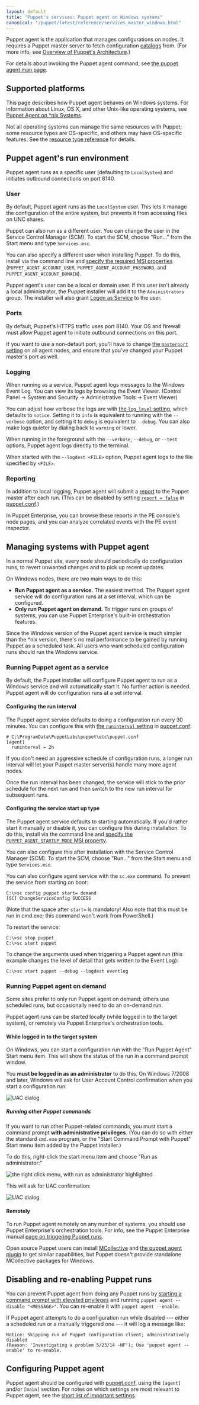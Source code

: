 ```yaml
---
layout: default
title: "Puppet's services: Puppet agent on Windows systems"
canonical: "/puppet/latest/reference/services_master_windows.html"
---
```


[catalogs]: ./subsystem_catalog_compilation.html
[unix_agent]: ./services_agent_unix.html
[resource type reference]: ./type.html
[mcollective]: /mcollective
[puppet.conf]: ./config_file_main.html
[runinterval]: ./configuration.html#runinterval
[short_settings]: ./config_important_settings.html#settings-for-agents-all-nodes
[page on triggering puppet runs]: {{pe}}/orchestration_puppet.html
[msiproperties]: ./install_windows.html#automated-installation
[uac]: ./images/uac.png
[rightclick]: ./images/run_as_admin.png
[report]: ./reporting_about.html
[running]: ./services_commands_windows.html

Puppet agent is the application that manages configurations on nodes. It requires a Puppet master server to fetch configuration [catalogs][] from. (For more info, see [Overview of Puppet's Architecture](./architecture.html).)

For details about invoking the Puppet agent command, see [the puppet agent man page](./man/agent.html).

## Supported platforms

This page describes how Puppet agent behaves on Windows systems. For information about Linux, OS X, and other Unix-like operating systems, see [Puppet Agent on \*nix Systems][unix_agent].

Not all operating systems can manage the same resources with Puppet; some resource types are OS-specific, and others may have OS-specific features. See the [resource type reference][] for details.

## Puppet agent's run environment

Puppet agent runs as a specific user (defaulting to `LocalSystem`) and initiates outbound connections on port 8140.

### User

By default, Puppet agent runs as the `LocalSystem` user. This lets it manage the configuration of the entire system, but prevents it from accessing files on UNC shares.

Puppet can also run as a different user. You can change the user in the Service Control Manager (SCM). To start the SCM, choose "Run..." from the Start menu and type `Services.msc`.

You can also specify a different user when installing Puppet. To do this, install via the command line and [specify the required MSI properties][msiproperties] (`PUPPET_AGENT_ACCOUNT_USER`, `PUPPET_AGENT_ACCOUNT_PASSWORD`, and `PUPPET_AGENT_ACCOUNT_DOMAIN`).

Puppet agent's user can be a local or domain user. If this user isn't already a local administrator, the Puppet installer will add it to the `Administrators` group. The installer will also grant [Logon as Service](http://msdn.microsoft.com/en-us/library/ms813948.aspx) to the user.

### Ports

By default, Puppet's HTTPS traffic uses port 8140. Your OS and firewall must allow Puppet agent to initiate outbound connections on this port.

If you want to use a non-default port, you'll have to change [the `masterport` setting](./configuration.html#masterport) on all agent nodes, and ensure that you've changed your Puppet master's port as well.

### Logging

When running as a service, Puppet agent logs messages to the Windows Event Log. You can view its logs by browsing the Event Viewer. (Control Panel → System and Security → Administrative Tools → Event Viewer)

You can adjust how verbose the logs are with [the `log_level` setting](./configuration.html#loglevel), which defaults to `notice`. Setting it to `info` is equivalent to running with the `--verbose` option, and setting it to `debug` is equivalent to `--debug`. You can also make logs quieter by dialing back to `warning` or lower.

When running in the foreground with the `--verbose`, `--debug`, or `--test` options, Puppet agent logs directly to the terminal.

When started with the `--logdest <FILE>` option, Puppet agent logs to the file specified by `<FILE>`.

### Reporting

In addition to local logging, Puppet agent will submit a [report][] to the Puppet master after each run. (This can be disabled by setting [`report = false`](./configuration.html#report) in [puppet.conf][].)

In Puppet Enterprise, you can browse these reports in the PE console's node pages, and you can analyze correlated events with the PE event inspector.

## Managing systems with Puppet agent

In a normal Puppet site, every node should periodically do configuration runs, to revert unwanted changes and to pick up recent updates.

On Windows nodes, there are two main ways to do this:

* **Run Puppet agent as a service.** The easiest method. The Puppet agent service will do configuration runs at a set interval, which can be configured.
* **Only run Puppet agent on demand.** To trigger runs on groups of systems, you can use Puppet Enterprise's built-in orchestration features.

Since the Windows version of the Puppet agent service is much simpler than the \*nix version, there's no real performance to be gained by running Puppet as a scheduled task. All users who want scheduled configuration runs should run the Windows service.

### Running Puppet agent as a service

By default, the Puppet installer will configure Puppet agent to run as a Windows service and will automatically start it. No further action is needed. Puppet agent will do configuration runs at a set interval.

#### Configuring the run interval

The Puppet agent service defaults to doing a configuration run every 30 minutes. You can configure this with [the `runinterval` setting][runinterval] in [puppet.conf][]:

    # C:\ProgramData\PuppetLabs\puppet\etc\puppet.conf
    [agent]
      runinterval = 2h

If you don't need an aggressive schedule of configuration runs, a longer run interval will let your Puppet master server(s) handle many more agent nodes.

Once the run interval has been changed, the service will stick to the prior schedule for the next run and then switch to the new run interval for subsequent runs.

#### Configuring the service start up type

The Puppet agent service defaults to starting automatically. If you'd rather start it manually or disable it, you can configure this during installation. To do this, install via the command line and [specify the `PUPPET_AGENT_STARTUP_MODE` MSI property][msiproperties].

You can also configure this after installation with the Service Control Manager (SCM). To start the SCM, choose "Run..." from the Start menu and type `Services.msc`.

You can also configure agent service with the `sc.exe` command. To prevent the service from starting on boot:

    C:\>sc config puppet start= demand
    [SC] ChangeServiceConfig SUCCESS

(Note that the space after `start=` is mandatory! Also note that this must be run in cmd.exe; this command won't work from PowerShell.)

To restart the service:

    C:\>sc stop puppet
    C:\>sc start puppet

To change the arguments used when triggering a Puppet agent run (this example changes the level of detail that gets written to the Event Log):

    C:\>sc start puppet --debug --logdest eventlog


### Running Puppet agent on demand

Some sites prefer to only run Puppet agent on demand; others use scheduled runs, but occasionally need to do an on-demand run.

Puppet agent runs can be started locally (while logged in to the target system), or remotely via Puppet Enterprise's orchestration tools.

#### While logged in to the target system

On Windows, you can start a configuration run with the "Run Puppet Agent" Start menu item. This will show the status of the run in a command prompt window.

You **must be logged in as an administrator** to do this. On Windows 7/2008 and later, Windows will ask for User Account Control confirmation when you start a configuration run:

![UAC dialog][uac]

##### Running other Puppet commands

If you want to run other Puppet-related commands, you must start a command prompt **with administrative privileges.** (You can do so with either the standard `cmd.exe` program, or the "Start Command Prompt with Puppet" Start menu item added by the Puppet installer.)

To do this, right-click the start menu item and choose "Run as administrator:"

![the right click menu, with run as administrator highlighted][rightclick]

This will ask for UAC confirmation:

![UAC dialog][uac]

#### Remotely

To run Puppet agent remotely on any number of systems, you should use Puppet Enterprise's orchestration tools. For info, see the Puppet Enterprise manual [page on triggering Puppet runs][].

Open source Puppet users can install [MCollective][] and [the puppet agent plugin](https://github.com/puppetlabs/mcollective-puppet-agent) to get similar capabilities, but Puppet doesn't provide standalone MCollective packages for Windows.

## Disabling and re-enabling Puppet runs

You can prevent Puppet agent from doing any Puppet runs by [starting a command prompt with elevated privileges][running] and running `puppet agent --disable "<MESSAGE>"`. You can re-enable it with `puppet agent --enable`.

If Puppet agent attempts to do a configuration run while disabled --- either a scheduled run or a manually triggered one --- it will log a message like:

    Notice: Skipping run of Puppet configuration client; administratively disabled
    (Reason: 'Investigating a problem 5/23/14 -NF'); Use 'puppet agent --enable' to re-enable.

## Configuring Puppet agent

Puppet agent should be configured with [puppet.conf][], using the `[agent]` and/or `[main]` section. For notes on which settings are most relevant to Puppet agent, see the [short list of important settings][short_settings].

